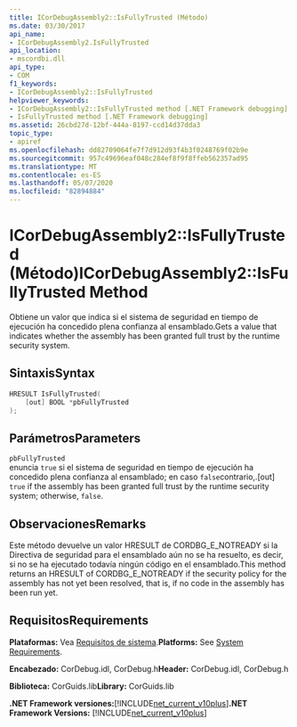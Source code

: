 ```yaml
---
title: ICorDebugAssembly2::IsFullyTrusted (Método)
ms.date: 03/30/2017
api_name:
- ICorDebugAssembly2.IsFullyTrusted
api_location:
- mscordbi.dll
api_type:
- COM
f1_keywords:
- ICorDebugAssembly2::IsFullyTrusted
helpviewer_keywords:
- ICorDebugAssembly2::IsFullyTrusted method [.NET Framework debugging]
- IsFullyTrusted method [.NET Framework debugging]
ms.assetid: 26cbd27d-12bf-444a-8197-ccd14d37dda3
topic_type:
- apiref
ms.openlocfilehash: dd82709064fe7f7d912d93f4b3f0248769f02b9e
ms.sourcegitcommit: 957c49696eaf048c284ef8f9f8ffeb562357ad95
ms.translationtype: MT
ms.contentlocale: es-ES
ms.lasthandoff: 05/07/2020
ms.locfileid: "82894884"
---
```

# <a name="icordebugassembly2isfullytrusted-method"></a><span data-ttu-id="bd431-102">ICorDebugAssembly2::IsFullyTrusted (Método)</span><span class="sxs-lookup"><span data-stu-id="bd431-102">ICorDebugAssembly2::IsFullyTrusted Method</span></span>
<span data-ttu-id="bd431-103">Obtiene un valor que indica si el sistema de seguridad en tiempo de ejecución ha concedido plena confianza al ensamblado.</span><span class="sxs-lookup"><span data-stu-id="bd431-103">Gets a value that indicates whether the assembly has been granted full trust by the runtime security system.</span></span>  
  
## <a name="syntax"></a><span data-ttu-id="bd431-104">Sintaxis</span><span class="sxs-lookup"><span data-stu-id="bd431-104">Syntax</span></span>  
  
```cpp  
HRESULT IsFullyTrusted(  
    [out] BOOL *pbFullyTrusted  
);  
```  
  
## <a name="parameters"></a><span data-ttu-id="bd431-105">Parámetros</span><span class="sxs-lookup"><span data-stu-id="bd431-105">Parameters</span></span>  
 `pbFullyTrusted`  
 <span data-ttu-id="bd431-106">enuncia `true` si el sistema de seguridad en tiempo de ejecución ha concedido plena confianza al ensamblado; en caso `false`contrario,.</span><span class="sxs-lookup"><span data-stu-id="bd431-106">[out] `true` if the assembly has been granted full trust by the runtime security system; otherwise, `false`.</span></span>  
  
## <a name="remarks"></a><span data-ttu-id="bd431-107">Observaciones</span><span class="sxs-lookup"><span data-stu-id="bd431-107">Remarks</span></span>  
 <span data-ttu-id="bd431-108">Este método devuelve un valor HRESULT de CORDBG_E_NOTREADY si la Directiva de seguridad para el ensamblado aún no se ha resuelto, es decir, si no se ha ejecutado todavía ningún código en el ensamblado.</span><span class="sxs-lookup"><span data-stu-id="bd431-108">This method returns an HRESULT of CORDBG_E_NOTREADY if the security policy for the assembly has not yet been resolved, that is, if no code in the assembly has been run yet.</span></span>  
  
## <a name="requirements"></a><span data-ttu-id="bd431-109">Requisitos</span><span class="sxs-lookup"><span data-stu-id="bd431-109">Requirements</span></span>  
 <span data-ttu-id="bd431-110">**Plataformas:** Vea [Requisitos de sistema](../../get-started/system-requirements.md).</span><span class="sxs-lookup"><span data-stu-id="bd431-110">**Platforms:** See [System Requirements](../../get-started/system-requirements.md).</span></span>  
  
 <span data-ttu-id="bd431-111">**Encabezado:** CorDebug.idl, CorDebug.h</span><span class="sxs-lookup"><span data-stu-id="bd431-111">**Header:** CorDebug.idl, CorDebug.h</span></span>  
  
 <span data-ttu-id="bd431-112">**Biblioteca:** CorGuids.lib</span><span class="sxs-lookup"><span data-stu-id="bd431-112">**Library:** CorGuids.lib</span></span>  
  
 <span data-ttu-id="bd431-113">**.NET Framework versiones:**[!INCLUDE[net_current_v10plus](../../../../includes/net-current-v10plus-md.md)]</span><span class="sxs-lookup"><span data-stu-id="bd431-113">**.NET Framework Versions:** [!INCLUDE[net_current_v10plus](../../../../includes/net-current-v10plus-md.md)]</span></span>
